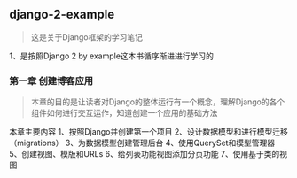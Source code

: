 ## django-2-example
> 这是关于Django框架的学习笔记

1、是按照Django 2 by example这本书循序渐进进行学习的
### 第一章 创建博客应用
> 本章的目的是让读者对Django的整体运行有一个概念，理解Django的各个组件如何进行交互运作，知道创建一个应用的基础方法

本章主要内容
1、按照Django并创建第一个项目
2、设计数据模型和进行模型迁移（migrations）
3、为数据模型创建管理后台
4、使用QuerySet和模型管理器
5、创建视图、模版和URLs
6、给列表功能视图添加分页功能
7、使用基于类的视图
